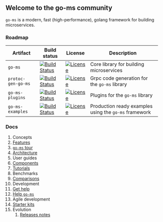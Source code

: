 ## Welcome to the go-ms community

`go-ms` is a modern, fast (high-performance), golang framework for building microservices.

### Roadmap

**Artifact** | **Build status** | **License** | **Description**
------------ | ------------- | ------------- | ------------- 
`go-ms` | [![Build Status](https://travis-ci.com/yadisnel/protoc-gen-go-ms.svg?branch=master)](https://travis-ci.com/yadisnel/protoc-gen-go-ms) | [![License](https://img.shields.io/badge/license-Apache-blue)](https://opensource.org/licenses/Apache-2.0) | Core library for building microservices
`protoc-gen-go-ms` | [![Build Status](https://travis-ci.com/yadisnel/protoc-gen-go-ms.svg?branch=master)](https://travis-ci.com/yadisnel/protoc-gen-go-ms) | [![License](https://img.shields.io/:license-BSD-green.svg?color=brightgreen)](https://opensource.org/licenses/BSD-3-Clause) | Grpc code generation for the `go-ms` library
`go-ms-plugins` | [![Build Status](https://travis-ci.com/yadisnel/protoc-gen-go-ms.svg?branch=master)](https://travis-ci.com/yadisnel/protoc-gen-go-ms) | [![License](https://img.shields.io/badge/license-Apache-blue)](https://opensource.org/licenses/Apache-2.0) | Plugins for the `go-ms` library
`go-ms-examples` | [![Build Status](https://travis-ci.com/yadisnel/protoc-gen-go-ms.svg?branch=master)](https://travis-ci.com/yadisnel/protoc-gen-go-ms) | [![License](https://img.shields.io/badge/license-Apache-blue)](https://opensource.org/licenses/Apache-2.0) | Production ready examples using the `go-ms` framework

### Docs

1. Concepts
  1. [Features](http://github.com)
  1. [`go-ms` tour](http://github.com)
  1. [Architecture](http://github.com)
1. User guides
  1. [Components](http://github.com)
  1. [Tutorials](http://github.com)
1. Benchmarks
  1. [Comparisons](http://github.com)
1. Development
  1. [Get help](http://github.com) 
  1. [Help `go-ms`](http://github.com)
1. Agile development
  1. [Starter kits](http://github.com)
1. Evolution
    1. [Releases notes](http://github.com) 


